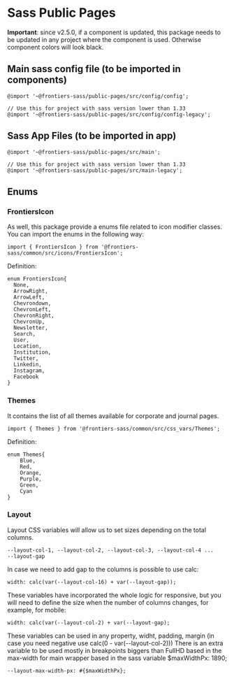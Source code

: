 # Sass Public Pages

**Important**: since v2.5.0, if a component is updated, this package needs to be updated in any project where the component is used. Otherwise component colors will look black.

## Main sass config file (to be imported in components)

```
@import '~@frontiers-sass/public-pages/src/config/config';

// Use this for project with sass version lower than 1.33
@import '~@frontiers-sass/public-pages/src/config/config-legacy';
```

## Sass App Files (to be imported in app)

```
@import '~@frontiers-sass/public-pages/src/main';

// Use this for project with sass version lower than 1.33
@import '~@frontiers-sass/public-pages/src/main-legacy';
```

## Enums

### FrontiersIcon

As well, this package provide a enums file related to icon modifier classes. You can import the enums in the following way:

```
import { FrontiersIcon } from '@frontiers-sass/common/src/icons/FrontiersIcon';
```

Definition:

```
enum FrontiersIcon{
  None,
  ArrowRight,
  ArrowLeft,
  Chevrondown,
  ChevronLeft,
  ChevronRight,
  ChevronUp,
  Newsletter,
  Search,
  User,
  Location,
  Institution,
  Twitter,
  Linkedin,
  Instagram,
  Facebook
}
```

### Themes

It contains the list of all themes available for corporate and journal pages.

```
import { Themes } from '@frontiers-sass/common/src/css_vars/Themes';
```

Definition:

```
enum Themes{
    Blue,
    Red,
    Orange,
    Purple,
    Green,
    Cyan
}
```

### Layout

Layout CSS variables will allow us to set sizes depending on the total columns.

```
--layout-col-1, --layout-col-2, --layout-col-3, --layout-col-4 ...
--layout-gap
```

In case we need to add gap to the columns is possible to use calc:

```
width: calc(var(--layout-col-16) + var(--layout-gap));
```

These variables have incorporated the whole logic for responsive, but you will need to define the size when the number of columns changes, for example, for mobile:

```
width: calc(var(--layout-col-2) + var(--layout-gap);
```

These variables can be used in any property, widht, padding, margin (in case you need negative use calc(0 - var(--layout-col-2)))
There is an extra variable to be used mostly in breakpoints biggers than FullHD based in the max-width for main wrapper based in the sass variable $maxWidthPx: 1890;

```
--layout-max-width-px: #{$maxWidthPx};
```
